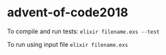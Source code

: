 # advent-of-code2018

To compile and run tests:
`elixir filename.exs --test`

To run using input file
`elixir filename.exs`